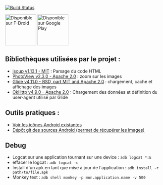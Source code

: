 [![Build Status](https://travis-ci.org/AnaelMobilia/NextINpact-Unofficial.svg?branch=master)](https://travis-ci.org/AnaelMobilia/NextINpact-Unofficial)

[<img src="https://fdroid.gitlab.io/artwork/badge/get-it-on-fr.png" alt="Disponible sur F-Droid" height="100">](https://f-droid.org/packages/com.pcinpact/)
[<img src="https://play.google.com/intl/en_us/badges/images/generic/fr_badge_web_generic.png" alt="Disponible sur Google Play" height="100"/>](https://play.google.com/store/apps/details?id=com.pcinpact)

## Bibliothèques utilisées par le projet :
  - [jsoup v1.13.1 - MIT](http://jsoup.org/) : Parsage du code HTML
  - [PhotoView v2.3.0 - Apache 2.0](https://github.com/chrisbanes/PhotoView) : zoom sur les images
  - [Glide v4.11.0 - BSD, part MIT and Apache 2.0](https://github.com/bumptech/glide) : chargement, cache et affichage des images
  - [OkHttp v4.9.0 - Apache 2.0](https://square.github.io/okhttp/) : Chargement des données et définition du user-agent utilisé
  par Glide

## Outils pratiques :
  - [Voir les icônes Android existantes](http://androiddrawables.com)
  - [Dépôt git des sources Android (permet de récupérer les images)](https://github.com/android/platform_frameworks_base/tree/master/core/res/res)

## Debug
  - Logcat sur une application tournant sur une device : `adb logcat *:E`
  - effacer le logcat : `adb logcat -c`
  - Install d'un apk en tant que mise à jour de l'application : `adb install -r path/to/file.apk`
  - Monkey test : `adb shell monkey -p mon.application.name -v 500`
